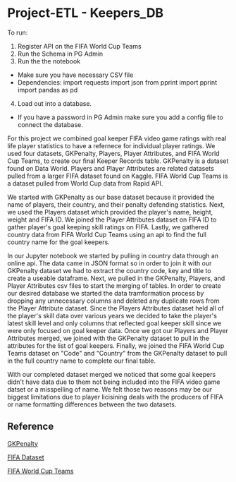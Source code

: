# Project-ETL - Keepers_DB

To run:
1. Register API on the FIFA World Cup Teams 
2. Run the Schema in PG Admin
3. Run the the notebook
  - Make sure you have necessary CSV file
  - Dependencies:
    import requests
    import json
    from pprint import pprint
    import pandas as pd
4. Load out into a database.
  - If you have a password in PG Admin make sure you add a config file to connect the database.
  
  For this project we combined goal keeper FIFA video game ratings with real life player statistics to have a refernece for individual player ratings. We used four datasets, GKPenalty, Players, Player Attributes, and FIFA World Cup Teams, to create our final Keeper Records table. GKPenalty is a dataset found on Data World. Players and Player Attributes are related datasets pulled from a larger FIFA dataset found on Kaggle. FIFA World Cup Teams is a dataset pulled from World Cup data from Rapid API.
  
  We started with GKPenalty as our base dataset because it provided the name of players, their country, and their penalty defending statistics. Next, we used the Players dataset which provided the player's name, height, weight and FIFA ID. We joined the Player Attributes dataset on FIFA ID to gather player's goal keeping skill ratings on FIFA. Lastly, we gathered country data from FIFA World Cup Teams using an api to find the full country name for the goal keepers.
  
  In our Jupyter notebook we started by pulling in country data through an online api. The data came in JSON format so in order to join it with our GKPenalty dataset we had to extract the country code, key and title to create a useable dataframe. Next, we pulled in the GKPenalty, Players, and Player Attributes csv files to start the merging of tables. In order to create our desired database we started the data tramformation process by dropping any unnecessary columns and deleted any duplicate rows from the Player Attribute dataset. Since the Players Attributes dataset held all of the player's skill data over various years we decided to take the player's latest skill level and only columns that reflected goal keeper skill since we were only focused on goal keeper data. Once we got our Players and Player Attributes merged, we joined with the GKPenalty dataset to pull in the attributes for the list of goal keepers. Finally, we joined the FIFA World Cup Teams dataset on "Code" and "Country" from the GKPenalty dataset to pull in the full country name to complete our final table. 
  
  With our completed dataset merged we noticed that some goal keepers didn't have data due to them not being included into the FIFA video game datset or a misspelling of name. We felt those two reasons may be our biggest limitations due to player licisining deals with the producers of FIFA or name formatting differences between the two datasets.
  
## Reference
[GKPenalty](https://data.world/johayes13/goalkeepers-at-penalty-kicks)

[FIFA Dataset](https://www.kaggle.com/hugomathien/soccer)

[FIFA World Cup Teams](https://montanaflynn-fifa-world-cup.p.rapidapi.com/teams)
